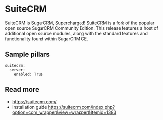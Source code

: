 
# SuiteCRM

SuiteCRM is SugarCRM, Supercharged! SuiteCRM is a fork of the popular open source SugarCRM Community Edition. This release features a host of additional open source modules, along with the standard features and functionality found within SugarCRM CE. 

## Sample pillars

    suitecrm:
      server:
        enabled: True

## Read more

* https://suitecrm.com/
* installation guide https://suitecrm.com/index.php?option=com_wrapper&view=wrapper&Itemid=1383
